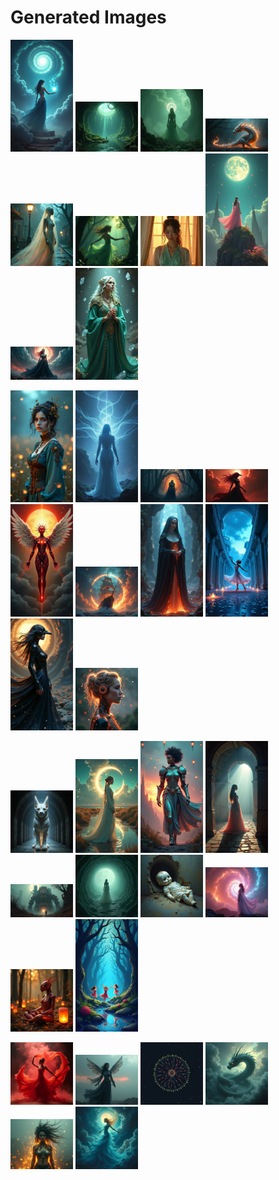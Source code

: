 # Generated Images



<img src="2025_07_28_01.png" width="100"/> <img src="2025_07_28_02.png" width="100"/> <img src="2025_07_28_03.png" width="100"/> <img src="2025_07_28_04.png" width="100"/> <img src="2025_07_28_05.png" width="100"/> <img src="2025_07_28_06.png" width="100"/> <img src="2025_07_28_07.png" width="100"/> <img src="2025_07_28_08.png" width="100"/> <img src="2025_07_28_09.png" width="100"/> <img src="2025_07_28_10.png" width="100"/>

<img src="2025_07_28_11.png" width="100"/> <img src="2025_07_28_12.png" width="100"/> <img src="2025_07_28_13.png" width="100"/> <img src="2025_07_28_14.png" width="100"/> <img src="2025_07_28_15.png" width="100"/> <img src="2025_07_28_16.png" width="100"/> <img src="2025_07_28_17.png" width="100"/> <img src="2025_07_28_18.png" width="100"/> <img src="2025_07_28_19.png" width="100"/> <img src="2025_07_28_20.png" width="100"/>

<img src="2025_07_28_21.png" width="100"/> <img src="2025_07_28_22.png" width="100"/> <img src="2025_07_28_23.png" width="100"/> <img src="2025_07_28_24.png" width="100"/> <img src="2025_07_28_25.png" width="100"/> <img src="2025_07_28_26.png" width="100"/> <img src="2025_07_28_27.png" width="100"/> <img src="2025_07_28_28.png" width="100"/> <img src="2025_07_28_29.png" width="100"/> <img src="2025_07_28_30.png" width="100"/>

<img src="2025_07_28_31.png" width="100"/> <img src="2025_07_28_32.png" width="100"/> <img src="2025_07_28_33.png" width="100"/> <img src="2025_07_28_34.png" width="100"/> <img src="2025_07_28_35.png" width="100"/> <img src="2025_07_28_36.png" width="100"/>